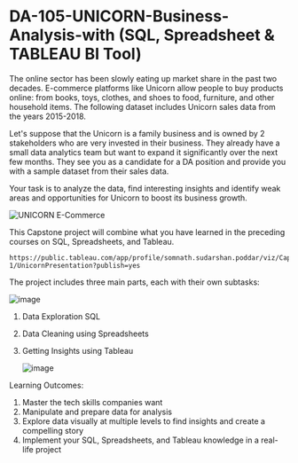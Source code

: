 # DA-105-UNICORN-Business-Analysis-with (SQL, Spreadsheet & TABLEAU BI Tool) 

The online sector has been slowly eating up market share in the past two decades. E-commerce platforms like Unicorn allow people to buy products online: from books, toys, clothes, and shoes to food, furniture, and other household items. The following dataset includes Unicorn sales data from the years 2015-2018.


Let's suppose that the Unicorn is a family business and is owned by 2 stakeholders who are very invested in their business. They already have a small data analytics team but want to expand it significantly over the next few months. They see you as a candidate for a DA position and provide you with a sample dataset from their sales data.


Your task is to analyze the data, find interesting insights and identify weak areas and opportunities for Unicorn to boost its business growth.

   ![UNICORN E-Commerce](https://github.com/SOMPODDA/DA-105-UNICORN-Business-Analysis-Project-IV/assets/70188796/64105057-e713-41ab-b157-c56f0a538ab6)


This Capstone project will combine what you have learned in the preceding courses on SQL, Spreadsheets, and Tableau. 

    https://public.tableau.com/app/profile/somnath.sudarshan.poddar/viz/CapstonePROJECT_data-1/UnicornPresentation?publish=yes

The project includes three main parts, each with their own subtasks:

   ![image](https://github.com/SOMPODDA/DA-105-UNICORN-Business-Analysis-Project-IV/assets/70188796/7349bf86-efab-4439-84af-8233d368e2bb)

1. Data Exploration SQL
2. Data Cleaning using Spreadsheets
3. Getting Insights using Tableau


      ![image](https://github.com/SOMPODDA/DA-105-UNICORN-Business-Analysis-Project-IV/assets/70188796/586cb3b7-1203-4bf9-b459-95c2ec6384db)


Learning Outcomes:

1. Master the tech skills companies want
2. Manipulate and prepare data for analysis
3. Explore data visually at multiple levels to find insights and create a compelling story
4. Implement your SQL, Spreadsheets, and Tableau knowledge in a real-life project
